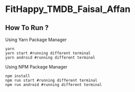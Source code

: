 # FitHappy_TMDB_Faisal_Affan

## How To Run ?

Using Yarn Package Manager
```
yarn
yarn start #running different terminal
yarn android #running different terminal
```

Using NPM Package Manager
```
npm install
npm run start #running different terminal
npm run android #running different terminal
```
